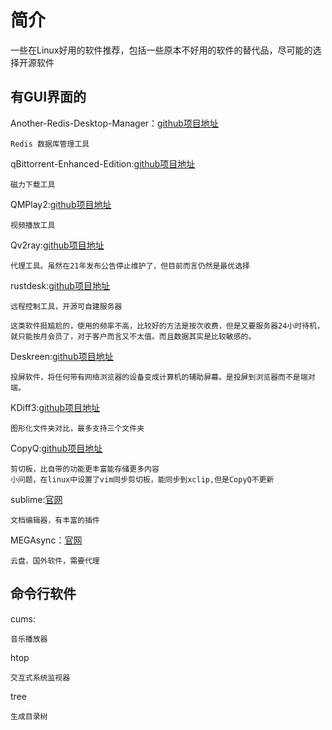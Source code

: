 # 简介

一些在Linux好用的软件推荐，包括一些原本不好用的软件的替代品，尽可能的选择开源软件

## 有GUI界面的

Another-Redis-Desktop-Manager：[github项目地址]

    Redis 数据库管理工具

qBittorrent-Enhanced-Edition:[github项目地址][1]

    磁力下载工具

QMPlay2:[github项目地址][2]

    视频播放工具

Qv2ray:[github项目地址][3]

    代理工具。虽然在21年发布公告停止维护了，但目前而言仍然是最优选择

rustdesk:[github项目地址][4]

    远程控制工具，开源可自建服务器

    这类软件挺尴尬的，使用的频率不高，比较好的方法是按次收费，但是又要服务器24小时待机，就只能按月会员了，对于客户而言又不太值。而且数据其实是比较敏感的。

Deskreen:[github项目地址][5]

    投屏软件，将任何带有网络浏览器的设备变成计算机的辅助屏幕。是投屏到浏览器而不是端对端。

KDiff3:[github项目地址][6]

    图形化文件夹对比，最多支持三个文件夹

CopyQ:[github项目地址][7]

    剪切板，比自带的功能更丰富能存储更多内容
    小问题，在linux中设置了vim同步剪切板，能同步到xclip,但是CopyQ不更新

sublime:[官网]

    文档编辑器，有丰富的插件

MEGAsync：[官网][8]

    云盘，国外软件，需要代理

## 命令行软件

cums:

    音乐播放器

htop

    交互式系统监视器

tree

    生成目录树

  [github项目地址]: https://github.com/qishibo/AnotherRedisDesktopManager
  [1]: https://github.com/qbittorrent/qBittorrent
  [2]: https://github.com/zaps166/QMPlay2
  [3]: https://github.com/Qv2ray/Qv2ray
  [4]: https://github.com/rustdesk/rustdesk
  [5]: https://github.com/pavlobu/deskreen
  [6]: https://github.com/KDE/kdiff3
  [7]: https://github.com/hluk/CopyQ
  [官网]: https://www.sublimetext.com/
  [8]: https://mega.io/desktop
